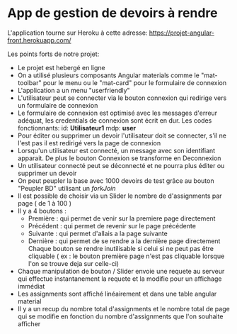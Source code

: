 # App de gestion de devoirs à rendre

L'application tourne sur Heroku à cette adresse: https://projet-angular-front.herokuapp.com/

Les points forts de notre projet:
- Le projet est hebergé en ligne
- On a utilisé plusieurs composants Angular materials comme le "mat-toolbar" pour le menu ou le "mat-card" pour le formulaire de connexion
- L'application a un menu "userfriendly"
- L'utilisateur peut se connecter via le bouton connexion qui redirige vers un formulaire de connexion
- Le formulaire de connexion est optimisé avec les messages d'erreur adéquat, les credentials de connexion sont écrit en dur. Les codes fonctionnants: id: **Utilisateur1** mdp: **user**
- Pour éditer ou supprimer un devoir l'utilisateur doit se connecter, s'il ne l'est pas il est redirigé vers la page de connexion
- Lorsqu'un utilisateur est connecté, un message avec son identifiant apparait. De plus le bouton Connexion se transforme en Deconnexion
- Un utilisateur connecté peut se déconnecté et ne pourra plus éditer ou supprimer un devoir
- On peut peupler la base avec 1000 devoirs de test grâce au bouton "Peupler BD" utilisant un *forkJoin*
- Il est possible de choisir via un Slider le nombre de d'assignments par page ( de 1 à 100 )
- Il y a 4 boutons :
     - Première :  qui permet de venir sur la premiere page directement
     - Précédent : qui permet de revenir sur le page précédente
     - Suivante : qui permet d'allais a la page suivante
     - Dernière : qui permet de se rendre a la dernière page directement
    Chaque bouton se rendre inutilisable si celui si ne peut pas être cliquable ( ex : le bouton première page n'est pas cliquable lorsque l'on se trouve deja sur celle-ci)
- Chaque manipulation de bouton / Slider envoie une requete au serveur qui effectue instantanement la requete et la modifie pour un affichage immédiat 
- Les assignments sont affiché linéairement et dans une table angular material 
- Il y a un recup du nombre total d'assignments et le nombre total de page qui se modifie en fonction du nombre d'assignments que l'on souhaite afficher
                    